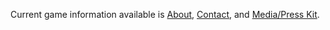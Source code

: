 Current game information available is [About](/game-info/about "About Cosmos Cleaner"), [Contact](/game-info/contact "Contact Cosmos Cleaner"), and [Media/Press Kit](/game-info/press "Media/Press Kit").